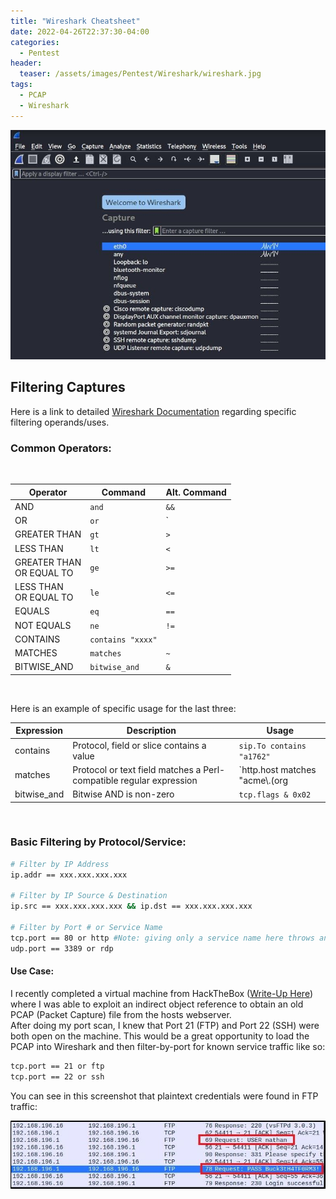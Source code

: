 ```yaml
---
title: "Wireshark Cheatsheet"
date: 2022-04-26T22:37:30-04:00
categories:
  - Pentest
header:
  teaser: /assets/images/Pentest/Wireshark/wireshark.jpg
tags:
  - PCAP
  - Wireshark
---
```


![Wireshark Capture Screen](/assets/images/Pentest/Wireshark/wireshark.jpg)

## Filtering Captures

Here is a link to detailed [Wireshark Documentation](https://www.wireshark.org/docs/wsug_html_chunked/ChWorkBuildDisplayFilterSection.html) regarding specific filtering operands/uses. 

### Common Operators:
<br>

| Operator | Command | Alt. Command |
| --- | --- | --- |
| AND | `and` | `&&` |
| OR | `or` | `||` |
| GREATER THAN | `gt` | `>` |
| LESS THAN | `lt` | `<` |
| GREATER THAN <br />OR EQUAL TO | `ge` | `>=` |
| LESS THAN <br />OR EQUAL TO | `le` | `<=` |
| EQUALS | `eq` | `==` |
| NOT EQUALS | `ne` | `!=` |
| CONTAINS | `contains "xxxx"` |  |
| MATCHES | `matches` | `~` |
| BITWISE_AND | `bitwise_and` | `&` |

<br>

Here is an example of specific usage for the last three:

| Expression | Description | Usage |
| --- | --- | --- |
| contains | Protocol, field or slice contains a value | `sip.To contains "a1762"` |
| matches | Protocol or text field matches a Perl-compatible regular expression | `http.host matches "acme\\.(org|com|net)"` |
| bitwise_and | Bitwise AND is non-zero | `tcp.flags & 0x02` |

<br>

### Basic Filtering by Protocol/Service:

```bash
# Filter by IP Address
ip.addr == xxx.xxx.xxx.xxx

# Filter by IP Source & Destination
ip.src == xxx.xxx.xxx.xxx && ip.dst == xxx.xxx.xxx.xxx

# Filter by Port # or Service Name
tcp.port == 80 or http #Note: giving only a service name here throws an *invalid number* error
udp.port == 3389 or rdp
```

#### Use Case:
I recently completed a virtual machine from HackTheBox ([Write-Up Here](https://jlanguell.github.io/hackthebox/hackthebox-cap/)) where I was able to exploit an indirect object reference to obtain an old PCAP (Packet Capture) file from the hosts webserver.  
After doing my port scan, I knew that Port 21 (FTP) and Port 22 (SSH) were both open on the machine. This would be a great opportunity to load the PCAP into Wireshark and then filter-by-port for known service traffic like so:

```bash
tcp.port == 21 or ftp
tcp.port == 22 or ssh
```

You can see in this screenshot that plaintext credentials were found in FTP traffic:

![HTB Wireshark Screenshot](/assets/images/HTB/cap/creds.jpg)

